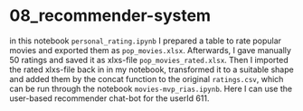 # 08_recommender-system
in this notebook `personal_rating.ipynb` I prepared a table to rate popular movies and exported them as `pop_movies.xlsx`. Afterwards, I gave manually 50 ratings and saved it as xlxs-file `pop_movies_rated.xlsx`. Then I imported the rated xlxs-file back in in my notebook, transformed it to a suitable shape and added them by the concat function to the original `ratings.csv`, which can be run through the notebook `movies-mvp_rias.ipynb`. Here I can use the user-based recommender chat-bot for the userId 611.
